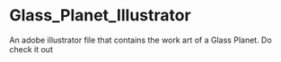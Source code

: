 # Glass_Planet_Illustrator
An adobe illustrator file that contains the work art of a Glass Planet. Do check it out
